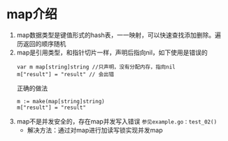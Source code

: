 # map介绍
1. map数据类型是键值形式的hash表，一一映射，可以快速查找添加删除。遍历返回的顺序随机
2. map是引用类型，和指针切片一样，声明后指向nil，如下使用是错误的
    ```
    var m map[string]string //只声明，没有分配内存，指向nil
    m["result"] = "result" // 会出错
    ```
    正确的做法
    ```
    m := make(map[string]string)
    m["result"] = "result"
3. map不是并发安全的，存在map并发写入错误 `参见example.go：test_02()`
    * 解决方法：通过对map进行加读写锁实现并发map
